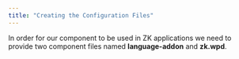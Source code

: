 ```yaml
---
title: "Creating the Configuration Files"
---
```


In order for our component to be used in ZK applications we need to
provide two component files named **language-addon** and **zk.wpd**.
